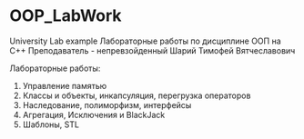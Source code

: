 # OOP_LabWork
University Lab example
Лабораторные работы по дисциплине ООП на С++
Преподаватель - непревзойденный Шарий Тимофей Вятчеславович

Лабораторные работы:
1) Управление памятью
2) Классы и объекты, инкапсуляция, перегрузка операторов
3) Наследование, полиморфизм, интерфейсы
4) Агрегация, Исключения и BlackJack
5) Шаблоны, STL
